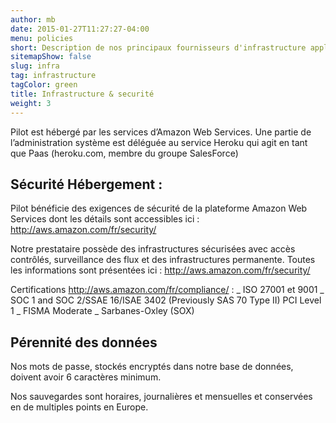 ```yaml
---
author: mb
date: 2015-01-27T11:27:27-04:00
menu: policies
short: Description de nos principaux fournisseurs d'infrastructure applicative et de sauvegarde
sitemapShow: false
slug: infra
tag: infrastructure
tagColor: green
title: Infrastructure & securité
weight: 3
---
```


Pilot est hébergé par les services d’Amazon Web Services.
Une partie de l’administration système est déléguée au service Heroku qui agit en tant que Paas (heroku.com, membre du groupe SalesForce)

## Sécurité Hébergement :

Pilot bénéficie des exigences de sécurité de la plateforme Amazon Web Services dont les détails sont accessibles ici : http://aws.amazon.com/fr/security/

Notre prestataire possède des infrastructures sécurisées avec accès contrôlés, surveillance des flux et des infrastructures permanente.
Toutes les informations sont présentées ici : http://aws.amazon.com/fr/security/

Certifications http://aws.amazon.com/fr/compliance/ :
_ ISO 27001 et 9001
_ SOC 1 and SOC 2/SSAE 16/ISAE 3402 (Previously SAS 70 Type II) PCI Level 1
_ FISMA Moderate
_ Sarbanes-Oxley (SOX)

## Pérennité des données

Nos mots de passe, stockés encryptés dans notre base de données, doivent avoir 6 caractères minimum.

Nos sauvegardes sont horaires, journalières et mensuelles et conservées en de multiples points en Europe.

<!-- Une sauvegarde de la base de données est réalisée toutes les heures avec rétention sur 150 heures.

Une sauvegarde quotidienne (6h, heure de Paris) avec rétention sur 90 jours.

Une sauvegarde mensuelle (premier jours du mois) avec rétentions sur 12 mois.

Une sauvegarde des fichiers médias est réalisée chaque heure.

Les sauvegardes sont dupliquées en plusieurs points en Europe (Irlande, France, Allemagne)

Des procédures automatisées permettent de contrôler que les mécanismes de sauvegardes fonctionnent correctement.

Nous bénéficions d’un Plan de Reprise d’Activité automatisé activant un serveur applicatif secondaire en cas de défaillance majeure du serveur principal.

Le serveur de secours est activé une fois par mois pour contrôle. -->

